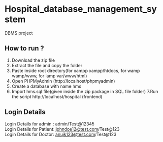# Hospital_database_management_system
DBMS project

## How to run ?
1. Download the zip file
2. Extract the file and copy the folder
3. Paste inside root directory(for xampp xampp/htdocs, for wamp wamp/www, for lamp var/www/html)
4. Open PHPMyAdmin (http://localhost/phpmyadmin)
5. Create a database with name hms
6. Import hms.sql file(given inside the zip package in SQL file folder)
7.Run the script http://localhost/hospital (frontend)

## Login Details
Login Details for admin : admin/Test@12345<br>
Login Details for Patient: johndoe12@test.com/Test@123<br>
Login Details for Doctor: anujk123@test.com/Test@123<br>
